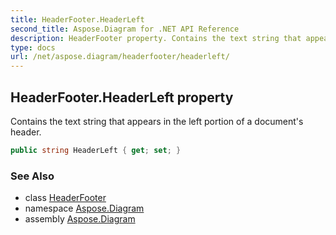 ```yaml
---
title: HeaderFooter.HeaderLeft
second_title: Aspose.Diagram for .NET API Reference
description: HeaderFooter property. Contains the text string that appears in the left portion of a documents header
type: docs
url: /net/aspose.diagram/headerfooter/headerleft/
---
```

## HeaderFooter.HeaderLeft property

Contains the text string that appears in the left portion of a document's header.

```csharp
public string HeaderLeft { get; set; }
```

### See Also

* class [HeaderFooter](../)
* namespace [Aspose.Diagram](../../headerfooter/)
* assembly [Aspose.Diagram](../../../)


